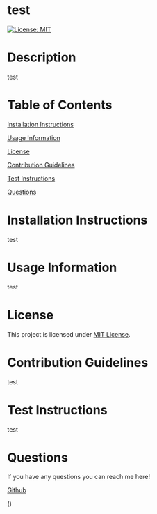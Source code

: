 # test

[![License: MIT](https://img.shields.io/badge/License-MIT-yellow.svg)](https://opensource.org/licenses/MIT)


# Description
test

# Table of Contents
[Installation Instructions](#installation-instructions)

[Usage Information](#usage-information)

[License](#license)

[Contribution Guidelines](#contribution-guidelines)

[Test Instructions](#test-instructions)

[Questions](#questions)


# Installation Instructions
test

# Usage Information
test

# License
This project is licensed under [MIT License](https://opensource.org/licenses/MIT).


# Contribution Guidelines 
test

# Test Instructions
test

# Questions
If you have any questions you can reach me here!


[Github]()

()

